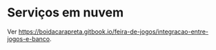 # Serviços em nuvem

Ver https://boidacarapreta.gitbook.io/feira-de-jogos/integracao-entre-jogos-e-banco.
